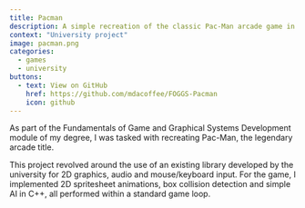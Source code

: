 ```yaml
---
title: Pacman
description: A simple recreation of the classic Pac-Man arcade game in C++.
context: "University project"
image: pacman.png
categories:
  - games
  - university
buttons:
  - text: View on GitHub
    href: https://github.com/mdacoffee/FOGGS-Pacman
    icon: github
---
```


As part of the Fundamentals of Game and Graphical Systems Development module of my degree, I was tasked with recreating Pac-Man, the legendary arcade title.

This project revolved around the use of an existing library developed by the university for 2D graphics, audio and mouse/keyboard input. For the game, I implemented 2D spritesheet animations, box collision detection and simple AI in C++, all performed within a standard game loop.

